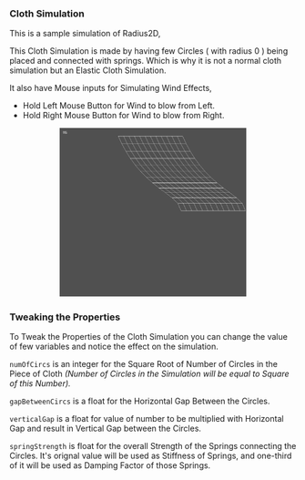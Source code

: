 ### Cloth Simulation


This is a sample simulation of Radius2D,

This Cloth Simulation is made by having few Circles ( with radius 0 ) being placed and connected with springs. Which is why it is not a normal cloth simulation but an Elastic Cloth Simulation.

It also have Mouse inputs for Simulating Wind Effects,

- Hold Left Mouse Button for Wind to blow from Left.
- Hold Right Mouse Button for Wind to blow from Right.

<p align="center">
    <a href="https://github.com/MIJGames/radius2D/Examples/ClothSimulation">
        <img src="../../Images/Cloth_Sim.png" width="65%" alt="Cloth Simulation">
    </a>
</p>

### Tweaking the Properties

To Tweak the Properties of the Cloth Simulation you can change the value of few variables and notice the effect on the simulation.

`numOfCircs` is an integer for the Square Root of Number of Circles in the Piece of Cloth <em>(Number of Circles in the Simulation will be equal to Square of this Number).</em>

`gapBetweenCircs` is a float for the Horizontal Gap Between the Circles.

`verticalGap` is a float for value of number to be multiplied with Horizontal Gap and result in Vertical Gap between the Circles.

`springStrength` is float for the overall Strength of the Springs connecting the Circles. It's orignal value will be used as Stiffness of Springs, and one-third of it will be used as Damping Factor of those Springs.